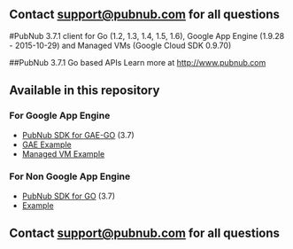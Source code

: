 ## Contact support@pubnub.com for all questions

#PubNub 3.7.1 client for Go (1.2, 1.3, 1.4, 1.5, 1.6), Google App Engine (1.9.28 - 2015-10-29) and Managed VMs (Google Cloud SDK 0.9.70)

##PubNub 3.7.1 Go based APIs
Learn more at http://www.pubnub.com

## Available in this repository

### For Google App Engine

* [PubNub SDK for GAE-GO](gae) (3.7)
 * [GAE Example](gae-example)
 * [Managed VM Example](gae-managed-vm-example)

### For Non Google App Engine

* [PubNub SDK for GO](messaging) (3.7)
 * [Example](messaging/example)

## Contact support@pubnub.com for all questions
